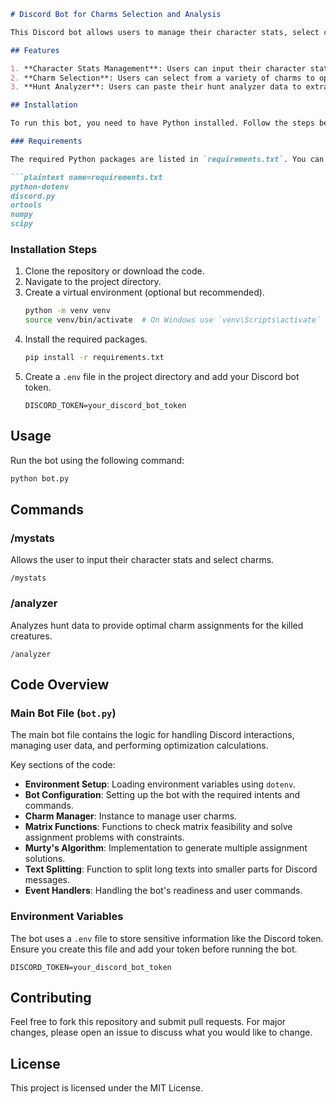 ```markdown name=README.md
# Discord Bot for Charms Selection and Analysis

This Discord bot allows users to manage their character stats, select charms, and analyze hunt data to optimize charm assignments for various creatures. The bot uses several libraries for optimization and matrix calculations.

## Features

1. **Character Stats Management**: Users can input their character stats, including level, max hitpoints, and max mana.
2. **Charm Selection**: Users can select from a variety of charms to optimize their performance.
3. **Hunt Analyzer**: Users can paste their hunt analyzer data to extract information about killed creatures and get optimal charm assignments.

## Installation

To run this bot, you need to have Python installed. Follow the steps below to set up and run the bot.

### Requirements

The required Python packages are listed in `requirements.txt`. You can install them using `pip`.

```plaintext name=requirements.txt
python-dotenv
discord.py
ortools
numpy
scipy
```

### Installation Steps

1. Clone the repository or download the code.
2. Navigate to the project directory.
3. Create a virtual environment (optional but recommended).
   ```bash
   python -m venv venv
   source venv/bin/activate  # On Windows use `venv\Scripts\activate`
   ```
4. Install the required packages.
   ```bash
   pip install -r requirements.txt
   ```
5. Create a `.env` file in the project directory and add your Discord bot token.
   ```plaintext
   DISCORD_TOKEN=your_discord_bot_token
   ```

## Usage

Run the bot using the following command:

```bash
python bot.py
```

## Commands

### /mystats

Allows the user to input their character stats and select charms.

```plaintext
/mystats
```

### /analyzer

Analyzes hunt data to provide optimal charm assignments for the killed creatures.

```plaintext
/analyzer
```

## Code Overview

### Main Bot File (`bot.py`)

The main bot file contains the logic for handling Discord interactions, managing user data, and performing optimization calculations.

Key sections of the code:

- **Environment Setup**: Loading environment variables using `dotenv`.
- **Bot Configuration**: Setting up the bot with the required intents and commands.
- **Charm Manager**: Instance to manage user charms.
- **Matrix Functions**: Functions to check matrix feasibility and solve assignment problems with constraints.
- **Murty's Algorithm**: Implementation to generate multiple assignment solutions.
- **Text Splitting**: Function to split long texts into smaller parts for Discord messages.
- **Event Handlers**: Handling the bot's readiness and user commands.

### Environment Variables

The bot uses a `.env` file to store sensitive information like the Discord token. Ensure you create this file and add your token before running the bot.

```plaintext name=.env
DISCORD_TOKEN=your_discord_bot_token
```

## Contributing

Feel free to fork this repository and submit pull requests. For major changes, please open an issue to discuss what you would like to change.

## License

This project is licensed under the MIT License.
```
